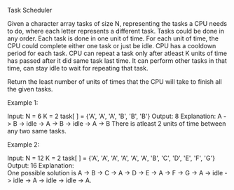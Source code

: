 Task Scheduler

Given a character array tasks of size N, representing the tasks a CPU needs to do, where each letter represents a different task. Tasks could be done in any order. Each task is done in one unit of time. For each unit of time, the CPU could complete either one task or just be idle.
CPU has a cooldown period for each task. CPU can repeat a task only after atleast K units of time has passed after it did same task last time. It can perform other tasks in that time, can stay idle to wait for repeating that task.

Return the least number of units of times that the CPU will take to finish all the given tasks.

Example 1:

Input:
N = 6
K = 2
task[ ] = {'A', 'A', 'A', 'B', 'B', 'B'}
Output: 8
Explanation: 
A -> B -> idle -> A -> B -> idle -> A -> B
There is atleast 2 units of time between any two same tasks.
 
Example 2:

Input:
N = 12
K = 2
task[ ] = {'A', 'A', 'A', 'A', 'A', 'A', 'B', 'C', 'D', 'E', 'F', 'G'}
Output: 16
Explanation:  
One possible solution is 
A -> B -> C -> A -> D -> E -> A -> F -> G -> A -> idle -> idle -> A -> idle -> idle -> A.